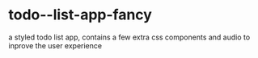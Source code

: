 # todo--list-app-fancy
a styled todo list app, contains a few extra css components and audio to inprove the user experience
